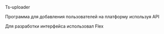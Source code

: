 Ts-uploader

Программа для добавления пользователей на платформу используя API

Для разработки интерфейса использовал Flex

